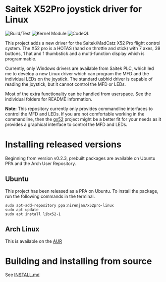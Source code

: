 Saitek X52Pro joystick driver for Linux
=======================================

![Build/Test](https://github.com/nirenjan/x52pro-linux/workflows/Build/Test/badge.svg)
![Kernel Module](https://github.com/nirenjan/x52pro-linux/workflows/Kernel%20Module/badge.svg)
![CodeQL](https://github.com/nirenjan/x52pro-linux/workflows/CodeQL/badge.svg)

This project adds a new driver for the Saitek/MadCatz X52 Pro flight
control system. The X52 pro is a HOTAS (hand on throttle and stick)
with 7 axes, 39 buttons, 1 hat and 1 thumbstick and a multi-function
display which is programmable.

Currently, only Windows drivers are available from Saitek PLC, which
led me to develop a new Linux driver which can program the MFD and
the individual LEDs on the joystick. The standard usbhid driver is
capable of reading the joystick, but it cannot control the MFD or LEDs.

Most of the extra functionality can be handled from userspace. See
the individual folders for README information.

**Note:** This repository currently only provides commandline interfaces to
control the MFD and LEDs. If you are not comfortable working in the commandline,
then the [gx52](https://gitlab.com/leinardi/gx52) project might be a better fit
for your needs as it provides a graphical interface to control the MFD and LEDs.

# Installing released versions

Beginning from version v0.2.3, prebuilt packages are available on Ubuntu PPA and
the Arch User Repository.

## Ubuntu

This project has been released as a PPA on Ubuntu. To install the package, run
the following commands in the terminal.

```
sudo apt-add-repository ppa:nirenjan/x52pro-linux
sudo apt update
sudo apt install libx52-1
```

## Arch Linux

This is available on the [AUR](https://aur.archlinux.org/packages/libx52.git)

# Building and installing from source

See [INSTALL.md](INSTALL.md)
